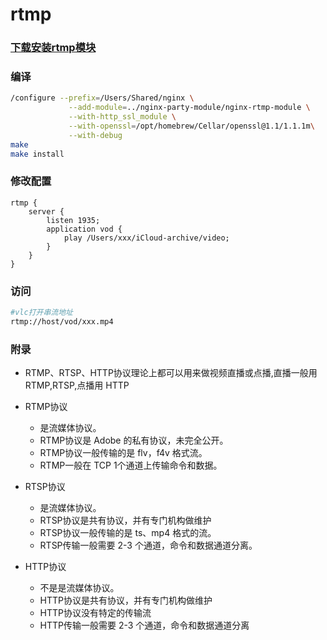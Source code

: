 # rtmp

### [下载安装rtmp模块](https://github.com/arut/nginx-rtmp-module)

### 编译

```sh
/configure --prefix=/Users/Shared/nginx \
             --add-module=../nginx-party-module/nginx-rtmp-module \
             --with-http_ssl_module \
             --with-openssl=/opt/homebrew/Cellar/openssl@1.1/1.1.1m\
             --with-debug
make
make install
```

### 修改配置

```nginx
rtmp {
    server {
        listen 1935;
        application vod {
            play /Users/xxx/iCloud-archive/video;
        }
    }
}
```

### 访问

```sh
#vlc打开串流地址
rtmp://host/vod/xxx.mp4
```

### 附录

* RTMP、RTSP、HTTP协议理论上都可以用来做视频直播或点播,直播一般用RTMP,RTSP,点播用 HTTP

* RTMP协议
  * 是流媒体协议。
  * RTMP协议是 Adobe 的私有协议，未完全公开。
  * RTMP协议一般传输的是 flv，f4v 格式流。
  * RTMP一般在 TCP 1个通道上传输命令和数据。

* RTSP协议
  * 是流媒体协议。
  * RTSP协议是共有协议，并有专门机构做维护
  * RTSP协议一般传输的是 ts、mp4 格式的流。
  * RTSP传输一般需要 2-3 个通道，命令和数据通道分离。

* HTTP协议
  * 不是是流媒体协议。
  * HTTP协议是共有协议，并有专门机构做维护
  * HTTP协议没有特定的传输流
  * HTTP传输一般需要 2-3 个通道，命令和数据通道分离
